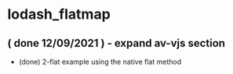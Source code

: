 # lodash\_flatmap

## ( done 12/09/2021 ) - expand av-vjs section
* (done) 2-flat example using the native flat method

